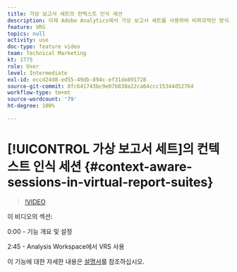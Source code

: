 ```yaml
---
title: 가상 보고서 세트의 컨텍스트 인식 세션
description: 이제 Adobe Analytics에서 가상 보고서 세트를 사용하여 비파괴적인 방식으로 방문의 정의를 변경할 수 있습니다. 여기에서 그 방법과 사용 가능한 다양한 옵션을 확인할 수 있습니다.
feature: VRS
topics: null
activity: use
doc-type: feature video
team: Technical Marketing
kt: 1775
role: User
level: Intermediate
exl-id: eccd24d8-ed55-49db-894c-ef31de891728
source-git-commit: 8fc641743bc9e07b838a22ca64ccc15344d52764
workflow-type: tm+mt
source-wordcount: '79'
ht-degree: 100%

---
```


# [!UICONTROL 가상 보고서 세트]의 컨텍스트 인식 세션 {#context-aware-sessions-in-virtual-report-suites}

>[!VIDEO](https://video.tv.adobe.com/v/23545/?quality=12&learn=on)

이 비디오의 섹션:

0:00 - 기능 개요 및 설정

2:45 - Analysis Workspace에서 VRS 사용

이 기능에 대한 자세한 내용은 [설명서](https://experienceleague.adobe.com/docs/analytics/components/virtual-report-suites/vrs-mobile-visit-processing.html?lang=ko)를 참조하십시오.
